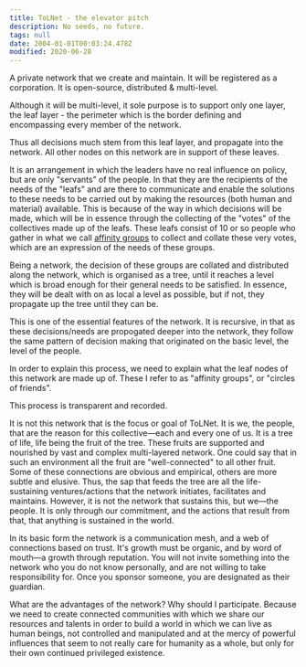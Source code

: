 ```yaml
---
title: ToLNet - the elevator pitch
description: No seeds, no future.
tags: null
date: 2004-01-01T00:03:24.478Z
modified: 2020-06-28
---
```


A private network that we create and maintain.
It will be registered as a corporation.
It is open-source, distributed & multi-level.

Although it will be multi-level, it sole purpose is to support only one layer, the leaf layer - the perimeter which is the border defining and encompassing every member of the network.

Thus all decisions much stem from this leaf layer, and propagate into the network. All other nodes on this network are in support of these leaves.

It is an arrangement in which the leaders have no real influence on policy, but are only "servants" of the people. In that they are the recipients of the needs of the "leafs" and are there to communicate and enable the solutions to these needs to be carried out by making the resources (both human and material) available. This is because of the way in which decisions will be made, which will be in essence through the collecting of the "votes" of the collectives made up of the leafs. These leafs consist of 10 or so people who gather in what we call [affinity groups](/posts/tol/affinity_groups/) to collect and collate these very votes, which are an expression of the needs of these groups.

Being a network, the decision of these groups are collated and distributed along the network, which is organised as a tree, until it reaches a level which is broad enough for their general needs to be satisfied. In essence, they will be dealt with on as local a level as possible, but if not, they propagate up the tree until they can be.

This is one of the essential features of the network. It is recursive, in that as these decisions/needs are propogated deeper into the network, they follow the same pattern of decision making that originated on the basic level, the level of the people.

In order to explain this process, we need to explain what the leaf nodes of this network are made up of. These I refer to as "affinity groups", or "circles of friends".

This process is transparent and recorded.

It is not this network that is the focus or goal of ToLNet. It is we, the people, that are the reason for this collective&mdash;each and every one of us. It is a tree of life, life being the fruit of the tree. These fruits are supported and nourished by vast and complex multi-layered network. One could say that in such an environment all the fruit are "well-connected" to all other fruit. Some of these connections are obvious and empirical, others are more subtle and elusive. Thus, the sap that feeds the tree are all the life-sustaining ventures/actions that the network initiates, facilitates and maintains. However, it is not the network that sustains this, but we&mdash;the people. It is only through our commitment, and the actions that result from that, that anything is sustained in the world.

In its basic form the network is a communication mesh, and a web of connections based on trust. It's growth must be organic, and by word of mouth&mdash;a growth through reputation. You will not invite something into the network who you do not know personally, and are not willing to take responsibility for. Once you sponsor someone, you are designated as their guardian.

What are the advantages of the network? Why should I participate. Because we need to create connected communities with which we share our resources and talents in order to build a world in which we can live as human beings, not controlled and manipulated and at the mercy of powerful influences that seem to not really care for humanity as a whole, but only for their own continued privileged existence.
